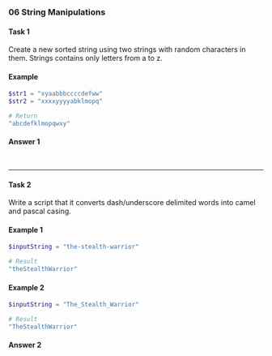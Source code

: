 ### 06 String Manipulations
#### Task 1
Create a new sorted string using two strings with random characters in them. Strings contains only letters from a to z.<br/> 

#### Example

```powershell
$str1 = "xyaabbbccccdefww"
$str2 = "xxxxyyyyabklmopq"

# Return
"abcdefklmopqwxy"
```

#### Answer 1

```powershell

```

![]()

---
#### Task 2
Write a script that it converts dash/underscore delimited words into camel and pascal casing.<br/>

#### Example 1

```powershell
$inputString = "the-stealth-warrior"

# Result
"theStealthWarrior"
```

#### Example 2

```powershell
$inputString = "The_Stealth_Warrior"

# Result
"TheStealthWarrior"
```

#### Answer 2

```powershell

```

![]()
